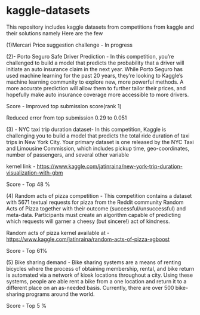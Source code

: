 # kaggle-datasets
This repository includes kaggle datasets from competitions from kaggle and their solutions namely 
 Here are the few
 
 
 
 (1)Mercari Price suggestion challenge - In progress 
 
 
 
 
 
 
 (2)- Porto Seguro Safe Driver Prediction -  In this competition, you’re challenged to build a model that predicts the probability that a driver will initiate an auto insurance claim in the next year. While Porto Seguro has used machine learning for the past 20 years, they’re looking to Kaggle’s machine learning community to explore new, more powerful methods. A more accurate prediction will allow them to further tailor their prices, and hopefully make auto insurance coverage more accessible to more drivers.
 
 
 Score - Improved top submission score(rank 1) 
 
  Reduced error from top submission 0.29 to  0.051

 
 (3) - NYC taxi trip duration dataset- In this competition, Kaggle is challenging you to build a model that predicts the total ride duration of taxi trips in New York City. Your primary dataset is one released by the NYC Taxi and Limousine Commission, which includes pickup time, geo-coordinates, number of passengers, and several other variable
 
 kernel link - https://www.kaggle.com/jatinraina/new-york-trip-duration-visualization-with-gbm
 
 Score - Top 48 %
 
 
 (4) Random acts of pizza competition - This competition contains a dataset with 5671 textual requests for pizza from the Reddit community Random Acts of Pizza together with their outcome (successful/unsuccessful) and meta-data. Participants must create an algorithm capable of predicting which requests will garner a cheesy (but sincere!) act of kindness.

Random acts of pizza kernel available at - https://www.kaggle.com/jatinraina/random-acts-of-pizza-xgboost

Score - Top 61%

(5) Bike sharing demand - Bike sharing systems are a means of renting bicycles where the process of obtaining membership, rental, and bike return is automated via a network of kiosk locations throughout a city. Using these systems, people are able rent a bike from a one location and return it to a different place on an as-needed basis. Currently, there are over 500 bike-sharing programs around the world.

Score - Top 5 %



 
